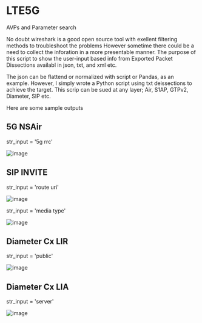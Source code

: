 # LTE5G
AVPs and Parameter search 

No doubt wireshark is a good open source tool with exellent filtering methods to troubleshoot the problems
However sometime there could be a need to collect the inforation in a more presentable manner. The purpose of this script to 
show the user-input based info from Exported Packet Dissections availabl in json, txt, and xml etc.

The json can be flattend or normalized with script or Pandas, as an example. However, I simply wrote a Python script using txt deissections to achieve the target. This scrip can be sued at any layer; Air, S1AP, GTPv2, Diameter, SIP etc. 

Here are some sample outputs

5G NSAir
--------

str_input = '5g rrc'

![image](https://user-images.githubusercontent.com/47313728/74648773-28eca200-5133-11ea-9066-7759b9385d1d.png)

SIP INVITE
----------
str_input = 'route uri'

![image](https://user-images.githubusercontent.com/47313728/74642451-dd80c680-5127-11ea-9d6a-220209d5ce1e.png)

str_input = 'media type'

![image](https://user-images.githubusercontent.com/47313728/74642788-7c0d2780-5128-11ea-95e3-c89a6c1be52d.png)

Diameter Cx LIR
---------------
str_input = 'public'

![image](https://user-images.githubusercontent.com/47313728/74717074-9573a980-51e4-11ea-9525-219bf8014979.png)

Diameter Cx LIA
---------------
str_input = 'server' 

![image](https://user-images.githubusercontent.com/47313728/74715315-0fa22f00-51e1-11ea-8c10-9b0de297a09d.png)
